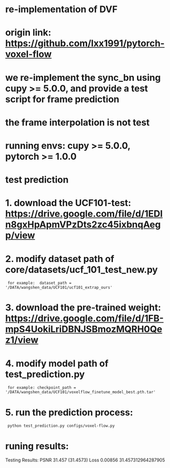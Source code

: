 # re-implementation of DVF

# origin link: https://github.com/lxx1991/pytorch-voxel-flow

# we re-implement the sync_bn using cupy >= 5.0.0, and provide a test script for frame prediction
# the frame interpolation is not test

# running envs: cupy >= 5.0.0, pytorch >= 1.0.0

# test prediction
# 1. download the UCF101-test: https://drive.google.com/file/d/1EDIn8gxHpApmVPzDts2zc45ixbnqAegp/view
# 2. modify dataset path of core/datasets/ucf_101_test_new.py
     for example:  dataset_path = '/DATA/wangshen_data/UCF101/ucf101_extrap_ours'
# 3. download the pre-trained weight: https://drive.google.com/file/d/1FB-mpS4UokiLriDBNJSBmozMQRH0Qez1/view
# 4. modify model path of test_prediction.py
     for example: checkpoint_path = '/DATA/wangshen_data/UCF101/voxelflow_finetune_model_best.pth.tar'
# 5. run the prediction process:
     python test_prediction.py configs/voxel-flow.py



# runing results:
  Testing Results: PSNR 31.457 (31.4573)  Loss 0.00856
  31.457312964287905